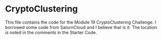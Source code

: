 # CryptoClustering
This file contains the code for the Module 19 CryptoClustering Challenge. I borrowed some code from SaturnCloud and I believe that is it. The location is noted in
the comments in the Starter Code.
